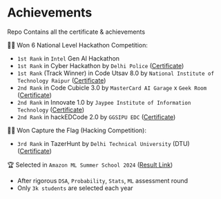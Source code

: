 # Achievements
Repo Contains all the certificate &amp; achievements

🧑‍💻 Won 6 National Level Hackathon Competition:
- `1st Rank` in `Intel` Gen AI Hackathon
- `1st Rank` in Cyber Hackathon by `Delhi Police` ([Certificate](/Cert/DelhiPoliceHackathon.jpeg))
- `1st Rank` (Track Winner) in Code Utsav 8.0 by `National Institute of Technology Raipur` ([Certificate](/Cert/NIT_Raipur_Cert.pdf))
- `2nd Rank` in Code Cubicle 3.0 by `MasterCard AI Garage` x `Geek Room` ([Certificate](/Cert/codecubicle3.0.pdf))
- `2nd Rank` in Innovate 1.0 by `Jaypee Institute of Information Technology` ([Certificate](/Cert/jiit.pdf))
- `2nd Rank` in hackEDCode 2.0 by `GGSIPU EDC` ([Certificate](/Cert/hackedcode2.0.pdf))

🧑‍💻 Won Capture the Flag (Hacking Competition):
- `3rd Rank` in TazerHunt by `Delhi Technical University` (DTU) ([Certificate](/Cert/TazerHunt_CTF.pdf))

🏆 Selected in `Amazon ML Summer School 2024` ([Result Link](/Cert/AmazonMLSS.png))
- After rigorous `DSA`, `Probability`, `Stats`, `ML` assessment round
- Only `3k students` are selected each year
